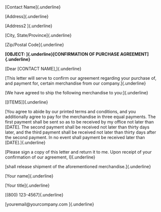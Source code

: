 [Contact Name]{.underline}

[Address]{.underline}

[Address2 ]{.underline}

[City, State/Province]{.underline}

[Zip/Postal Code]{.underline}

**[OBJECT: ]{.underline}[CONFIRMATION OF PURCHASE
AGREEMENT]{.underline}**

[Dear \[CONTACT NAME\],]{.underline}

[This letter will serve to confirm our agreement regarding your purchase
of, and payment for, certain merchandise from our company.]{.underline}

[We have agreed to ship the following merchandise to you:]{.underline}

[\[ITEMS\]]{.underline}

[You agree to abide by our printed terms and conditions, and you
additionally agree to pay for the merchandise in three equal payments.
The first payment shall be sent so as to be received by my office not
later than \[DATE\]. The second payment shall be received not later than
thirty days later, and the third payment shall be received not later
than thirty days after the second payment. In no event shall payment be
received later than \[DATE\].]{.underline}

[Please sign a copy of this letter and return it to me. Upon receipt of
your confirmation of our agreement, I]{.underline}

[shall release shipment of the aforementioned merchandise.]{.underline}

[Your name]{.underline}

[Your title]{.underline}

[(800) 123-4567]{.underline}

[youremail\@yourcompany.com ]{.underline}
